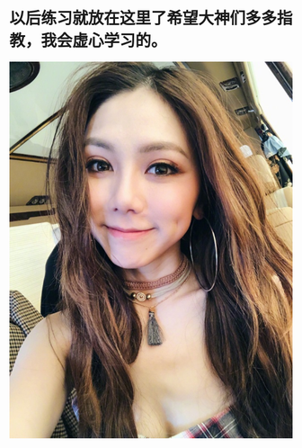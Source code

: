 <html>
  <body>
    <h1>以后练习就放在这里了希望大神们多多指教，我会虚心学习的。</h1>
    <img src="img/GEM.jpg">
  </body>
</html>
